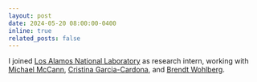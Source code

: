 ```yaml
---
layout: post
date: 2024-05-20 08:00:00-0400
inline: true
related_posts: false
---
```


I joined [Los Alamos National Laboratory](https://www.lanl.gov) as research intern, working with [Michael McCann](https://michael-t-mccann.github.io), [Cristina Garcia-Cardona](https://cnls.lanl.gov/External/people/Christina_Garcia-Cardona.php), and [Brendt Wohlberg](https://brendt.wohlberg.net).
